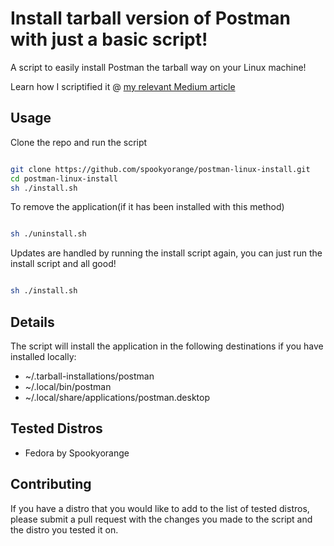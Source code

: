 # Install tarball version of Postman with just a basic script!

A script to easily install Postman the tarball way on your Linux machine!

Learn how I scriptified it @ [my relevant Medium article](https://medium.com/@spookyorange/scriptifying-stuff-installation-for-tarball-of-postman-on-linux-cab04ce89804)

## Usage

Clone the repo and run the script
```bash

git clone https://github.com/spookyorange/postman-linux-install.git
cd postman-linux-install
sh ./install.sh

```

To remove the application(if it has been installed with this method)
```bash

sh ./uninstall.sh

```

Updates are handled by running the install script again, you can just run the install script and all good!

```bash

sh ./install.sh

```


## Details

The script will install the application in the following destinations if you have installed locally:

- ~/.tarball-installations/postman
- ~/.local/bin/postman
- ~/.local/share/applications/postman.desktop

## Tested Distros

- Fedora by Spookyorange

## Contributing

If you have a distro that you would like to add to the list of tested distros, please submit a pull request with the changes you made to the script and the distro you tested it on.

